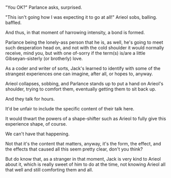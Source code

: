 "You OK?" Parlance asks, surprised.

"This isn't going how I was expecting it to go at all!" Arieol sobs, balling. baffled.

And thus, in that moment of harrowing intensity, a bond is formed.

Parlance being the lonely-ass person that he is, as well, he's going to meet such desperation head on, and not with the cold shoulder it would normally receive, mind you, but with one of-sorry if the term(s) is/are a little Gibseyan-sisterly (or brotherly) love.

As a coder and writer of sorts, Jack's learned to identify with some of the strangest experiences one can imagine, after all, or hopes to, anyway.

Arieol collapses, sobbing, and Parlance stands up to put a hand on Arieol's shoulder, trying to comfort them, eventually getting them to sit back up.

And they talk for hours.

It'd be unfair to include the specific content of their talk here.

It would thwart the powers of a shape-shifter such as Arieol to fully give this experience shape, of course.

We can't have that happening.

Not that it's the content that matters, anyway, it's the form, the effect, and the effects that caused all this seem pretty clear, don't you think?

But do know that, as a stranger in that moment, Jack is very kind to Arieol about it, which is really sweet of him to do at the time, not knowing Arieol all that well and still comforting them and all.